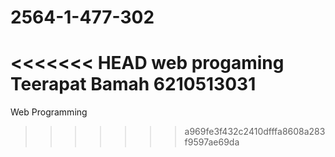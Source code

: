# 2564-1-477-302
<<<<<<< HEAD
web progaming
Teerapat Bamah 6210513031
=======
Web Programming
>>>>>>> a969fe3f432c2410dfffa8608a283f9597ae69da
